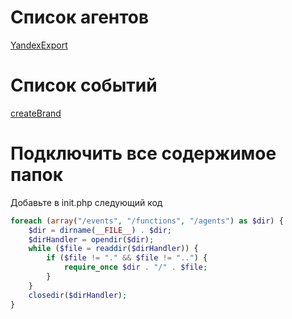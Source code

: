 # Список агентов

[YandexExport](./agents/YandexExport.md)

# Список событий

[createBrand](./agents/createBrand.md)

# Подключить все содержимое папок

Добавьте в init.php следующий код

```php
foreach (array("/events", "/functions", "/agents") as $dir) {
    $dir = dirname(__FILE__) . $dir;
    $dirHandler = opendir($dir);
    while ($file = readdir($dirHandler)) {
        if ($file != "." && $file != "..") {
            require_once $dir . "/" . $file;
        }
    }
    closedir($dirHandler);
}
```